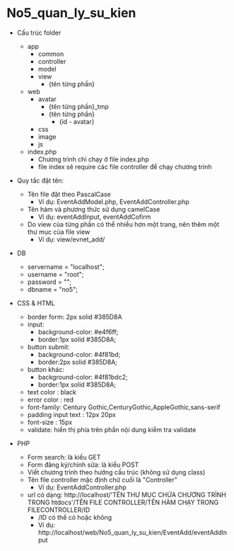 # No5_quan_ly_su_kien

+ Cấu trúc folder
    - app
        - common
        - controller
        - model
        - view
            - {tên từng phần}
    - web 
        - avatar
            - {tên từng phần}_tmp
            - {tên từng phần}
                - {id - avatar}
        - css
        - image
        - js
    - index.php
        - Chương trình chỉ chạy ở file index.php
        - file index sẽ require các file controller để chạy chương trình

+ Quy tắc đặt tên:
    - Tên file đặt theo PascalCase
        - Ví dụ: EventAddModel.php, EventAddController.php
    - Tên hàm và phương thức sử dụng camelCase
        - Ví dụ: eventAddInput, eventAddCofirm
    - Do view của từng phần có thể nhiều hơn một trang, nên thêm một thư mục của file view
        - Ví dụ: view/evnet_add/

+ DB
    - servername = "localhost";
    - username = "root";
    - password = "";
    - dbname = "no5";

+ CSS & HTML
    - border form: 2px solid #385D8A
    - input:
        - background-color: #e4f6ff;
        - border:1px solid #385D8A; 
    - button submit: 
        - background-color: #4f81bd;
        - border:2px solid #385D8A;
    - button khác:
        - background-color: #4f81bdc2;
        - border:1px solid #385D8A;
    - text color : black
    - error color : red
    - font-family: Century Gothic,CenturyGothic,AppleGothic,sans-serif
    - padding input text : 12px 20px
    - font-size : 15px
    - validate: hiển thị phía trên phần nội dung kiểm tra validate

+ PHP
    - Form search: là kiểu GET	
    - Form đăng ký/chỉnh sửa: là kiểu POST
    - Viết chương trình theo hướng cấu trúc (không sử dụng class)
    - Tên file controller mặc định chữ cuối là "Controller"
        - Ví dụ: EventAddController.php
    - url có dạng: http://localhost/'TÊN THƯ MỤC CHỨA CHƯƠNG TRÌNH TRONG htdocs'/TÊN FILE CONTROLLER/TÊN HÀM CHẠY TRONG FILECONTROLLER/ID
        - /ID có thể có hoặc không
        - Ví dụ: http://localhost/web/No5_quan_ly_su_kien/EventAdd/eventAddInput